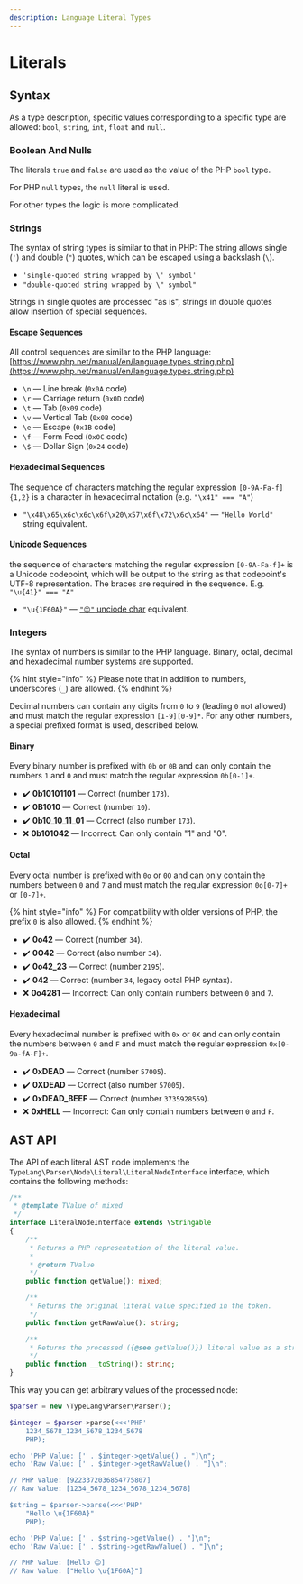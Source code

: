 ```yaml
---
description: Language Literal Types
---
```


# Literals

## Syntax

As a type description, specific values corresponding to a specific type are allowed: `bool`, `string`, `int`, `float` and `null`.

### Boolean And Nulls

The literals `true` and `false` are used as the value of the PHP `bool` type.&#x20;

For PHP `null` types, the `null` literal is used.&#x20;

For other types the logic is more complicated.

### Strings

The syntax of string types is similar to that in PHP: The string allows single (`'`) and double (`"`) quotes, which can be escaped using a backslash (`\`).

* `'single-quoted string wrapped by \' symbol'`
* `"double-quoted string wrapped by \" symbol"`

Strings in single quotes are processed "as is", strings in double quotes allow insertion of special sequences.

#### Escape Sequences

All control sequences are similar to the PHP language: [https://www.php.net/manual/en/language.types.string.php](https://www.php.net/manual/en/language.types.string.php)

* `\n` — Line break (`0x0A` code)
* `\r` — Carriage return (`0x0D` code)
* `\t` — Tab (`0x09` code)
* `\v` — Vertical Tab (`0x0B` code)
* `\e` — Escape (`0x1B` code)
* `\f` — Form Feed (`0x0C` code)
* `\$` — Dollar Sign (`0x24` code)

#### Hexadecimal Sequences

The sequence of characters matching the regular expression `[0-9A-Fa-f]{1,2}` is a character in hexadecimal notation (e.g. `"\x41" === "A"`)

* `"\x48\x65\x6c\x6c\x6f\x20\x57\x6f\x72\x6c\x64"` — `"Hello World"` string equivalent.

#### Unicode Sequences

the sequence of characters matching the regular expression `[0-9A-Fa-f]+` is a Unicode codepoint, which will be output to the string as that codepoint's UTF-8 representation. The braces are required in the sequence. E.g. `"\u{41}" === "A"`

* `"\u{1F60A}"` — [`"😊"` unciode char](https://www.compart.com/en/unicode/U+1F60A) equivalent.

### Integers

The syntax of numbers is similar to the PHP language. Binary, octal, decimal and hexadecimal number systems are supported.

{% hint style="info" %}
Please note that in addition to numbers, underscores (`_`) are allowed.
{% endhint %}

Decimal numbers can contain any digits from `0` to `9` (leading `0` not allowed) and must match the regular expression `[1-9][0-9]*`. For any other numbers, a special prefixed format is used, described below.

#### Binary

Every binary number is prefixed with `0b` or `0B` and can only contain the numbers `1` and `0` and must match the regular expression `0b[0-1]+`.

* ✔️ **0b10101101** — Сorrect (number `173`).
* ✔️ **0B1010** — Сorrect (number `10`).
* ✔️ **0b10\_10\_11\_01** — Сorrect (also number `173`).
* ❌ **0b101042** —  Incorrect: Can only contain "1" and "0".

#### Octal

Every octal number is prefixed with `0o` or `0O` and can only contain the numbers between `0` and `7` and must match the regular expression `0o[0-7]+` or `[0-7]+`.

{% hint style="info" %}
For compatibility with older versions of PHP, the prefix `0` is also allowed.
{% endhint %}

* ✔️ **0o42** — Сorrect (number `34`).
* ✔️ **0O42** — Сorrect (also number `34`).
* ✔️ **0o42\_23** — Сorrect (number `2195`).
* ✔️ **042** — Сorrect (number `34`, legacy octal PHP syntax).
* ❌ **0o4281** —  Incorrect: Can only contain numbers between `0` and `7`.

#### Hexadecimal

Every hexadecimal number is prefixed with `0x` or `0X` and can only contain the numbers between `0` and `F` and must match the regular expression `0x[0-9a-fA-F]+`.

* ✔️ **0xDEAD** — Сorrect (number `57005`).
* ✔️ **0XDEAD** — Сorrect (also number `57005`).
* ✔️ **0xDEAD\_BEEF** — Сorrect (number `3735928559`).
* ❌ **0xHELL** —  Incorrect: Can only contain numbers between `0` and `F`.

## AST API

The API of each literal AST node implements the `TypeLang\Parser\Node\Literal\LiteralNodeInterface` interface, which contains the following methods:

```php
/**
 * @template TValue of mixed
 */
interface LiteralNodeInterface extends \Stringable
{
    /**
     * Returns a PHP representation of the literal value.
     *
     * @return TValue
     */
    public function getValue(): mixed;

    /**
     * Returns the original literal value specified in the token.
     */
    public function getRawValue(): string;

    /**
     * Returns the processed ({@see getValue()}) literal value as a string.
     */
    public function __toString(): string;
}
```

This way you can get arbitrary values of the processed node:

```php
$parser = new \TypeLang\Parser\Parser();

$integer = $parser->parse(<<<'PHP'
    1234_5678_1234_5678_1234_5678
    PHP);

echo 'PHP Value: [' . $integer->getValue() . "]\n";
echo 'Raw Value: [' . $integer->getRawValue() . "]\n";

// PHP Value: [9223372036854775807]
// Raw Value: [1234_5678_1234_5678_1234_5678]

$string = $parser->parse(<<<'PHP'
    "Hello \u{1F60A}"
    PHP);

echo 'PHP Value: [' . $string->getValue() . "]\n";
echo 'Raw Value: [' . $string->getRawValue() . "]\n";

// PHP Value: [Hello 😊]
// Raw Value: ["Hello \u{1F60A}"]
```
